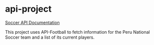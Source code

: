 # api-project

[Soccer API Documentation](https://www.api-football.com/documentation-v3)

This project uses API-Football to fetch information for the Peru National Soccer team and a list of its current players.